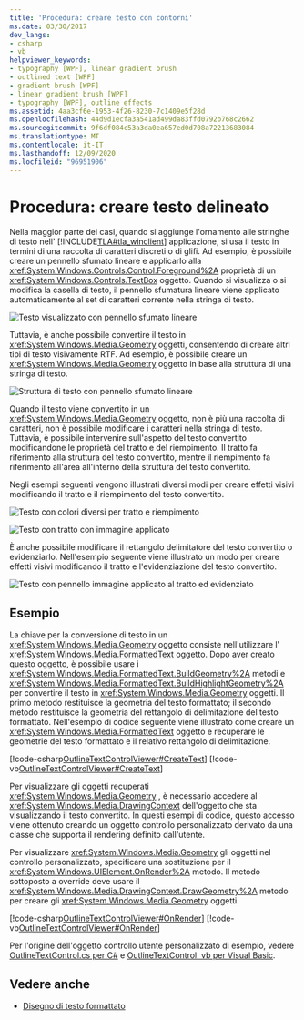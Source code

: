 ```yaml
---
title: 'Procedura: creare testo con contorni'
ms.date: 03/30/2017
dev_langs:
- csharp
- vb
helpviewer_keywords:
- typography [WPF], linear gradient brush
- outlined text [WPF]
- gradient brush [WPF]
- linear gradient brush [WPF]
- typography [WPF], outline effects
ms.assetid: 4aa3cf6e-1953-4f26-8230-7c1409e5f28d
ms.openlocfilehash: 44d9d1ecfa3a541ad499da83ffd0792b768c2662
ms.sourcegitcommit: 9f6df084c53a3da0ea657ed0d708a72213683084
ms.translationtype: MT
ms.contentlocale: it-IT
ms.lasthandoff: 12/09/2020
ms.locfileid: "96951906"
---
```

# <a name="how-to-create-outlined-text"></a>Procedura: creare testo delineato

Nella maggior parte dei casi, quando si aggiunge l'ornamento alle stringhe di testo nell' [!INCLUDE[TLA#tla_winclient](../../../includes/tlasharptla-winclient-md.md)] applicazione, si usa il testo in termini di una raccolta di caratteri discreti o di glifi. Ad esempio, è possibile creare un pennello sfumato lineare e applicarlo alla <xref:System.Windows.Controls.Control.Foreground%2A> proprietà di un <xref:System.Windows.Controls.TextBox> oggetto. Quando si visualizza o si modifica la casella di testo, il pennello sfumatura lineare viene applicato automaticamente al set di caratteri corrente nella stringa di testo.  
  
 ![Testo visualizzato con pennello sfumato lineare](./media/how-to-create-outlined-text/text-linear-gradient.jpg)
  
 Tuttavia, è anche possibile convertire il testo in <xref:System.Windows.Media.Geometry> oggetti, consentendo di creare altri tipi di testo visivamente RTF. Ad esempio, è possibile creare un <xref:System.Windows.Media.Geometry> oggetto in base alla struttura di una stringa di testo.  
  
 ![Struttura di testo con pennello sfumato lineare](./media/how-to-create-outlined-text/text-outline-linear-gradient.jpg)  
  
 Quando il testo viene convertito in un <xref:System.Windows.Media.Geometry> oggetto, non è più una raccolta di caratteri, non è possibile modificare i caratteri nella stringa di testo. Tuttavia, è possibile intervenire sull'aspetto del testo convertito modificandone le proprietà del tratto e del riempimento. Il tratto fa riferimento alla struttura del testo convertito, mentre il riempimento fa riferimento all'area all'interno della struttura del testo convertito.  
  
 Negli esempi seguenti vengono illustrati diversi modi per creare effetti visivi modificando il tratto e il riempimento del testo convertito.  
  
 ![Testo con colori diversi per tratto e riempimento](./media/how-to-create-outlined-text/fill-stroke-text-effect.jpg)  
  
 ![Testo con tratto con immagine applicato](./media/how-to-create-outlined-text/image-brush-application.jpg)
  
 È anche possibile modificare il rettangolo delimitatore del testo convertito o evidenziarlo. Nell'esempio seguente viene illustrato un modo per creare effetti visivi modificando il tratto e l'evidenziazione del testo convertito.  
  
 ![Testo con pennello immagine applicato al tratto ed evidenziato](./media/how-to-create-outlined-text/image-brush-text-application.jpg)

## <a name="example"></a>Esempio  
 La chiave per la conversione di testo in un <xref:System.Windows.Media.Geometry> oggetto consiste nell'utilizzare l' <xref:System.Windows.Media.FormattedText> oggetto. Dopo aver creato questo oggetto, è possibile usare i <xref:System.Windows.Media.FormattedText.BuildGeometry%2A> metodi e <xref:System.Windows.Media.FormattedText.BuildHighlightGeometry%2A> per convertire il testo in <xref:System.Windows.Media.Geometry> oggetti. Il primo metodo restituisce la geometria del testo formattato; il secondo metodo restituisce la geometria del rettangolo di delimitazione del testo formattato. Nell'esempio di codice seguente viene illustrato come creare un <xref:System.Windows.Media.FormattedText> oggetto e recuperare le geometrie del testo formattato e il relativo rettangolo di delimitazione.  
  
 [!code-csharp[OutlineTextControlViewer#CreateText](~/samples/snippets/csharp/VS_Snippets_Wpf/OutlineTextControlViewer/CSharp/OutlineTextControl.cs#createtext)]
 [!code-vb[OutlineTextControlViewer#CreateText](~/samples/snippets/visualbasic/VS_Snippets_Wpf/OutlineTextControlViewer/visualbasic/outlinetextcontrol.vb#createtext)]  
  
 Per visualizzare gli oggetti recuperati <xref:System.Windows.Media.Geometry> , è necessario accedere al <xref:System.Windows.Media.DrawingContext> dell'oggetto che sta visualizzando il testo convertito. In questi esempi di codice, questo accesso viene ottenuto creando un oggetto controllo personalizzato derivato da una classe che supporta il rendering definito dall'utente.  
  
 Per visualizzare <xref:System.Windows.Media.Geometry> gli oggetti nel controllo personalizzato, specificare una sostituzione per il <xref:System.Windows.UIElement.OnRender%2A> metodo. Il metodo sottoposto a override deve usare il <xref:System.Windows.Media.DrawingContext.DrawGeometry%2A> metodo per creare gli <xref:System.Windows.Media.Geometry> oggetti.  
  
 [!code-csharp[OutlineTextControlViewer#OnRender](~/samples/snippets/csharp/VS_Snippets_Wpf/OutlineTextControlViewer/CSharp/OutlineTextControl.cs#onrender)]
 [!code-vb[OutlineTextControlViewer#OnRender](~/samples/snippets/visualbasic/VS_Snippets_Wpf/OutlineTextControlViewer/visualbasic/outlinetextcontrol.vb#onrender)]  
  
  Per l'origine dell'oggetto controllo utente personalizzato di esempio, vedere [OutlineTextControl.cs per C#](https://github.com/dotnet/docs/tree/master/samples/snippets/csharp/VS_Snippets_Wpf/OutlineTextControlViewer/CSharp/OutlineTextControl.cs) e [OutlineTextControl. vb per Visual Basic](https://github.com/dotnet/docs/blob/master/samples/snippets/visualbasic/VS_Snippets_Wpf/OutlineTextControlViewer/visualbasic/outlinetextcontrol.vb).
  
## <a name="see-also"></a>Vedere anche

- [Disegno di testo formattato](drawing-formatted-text.md)
